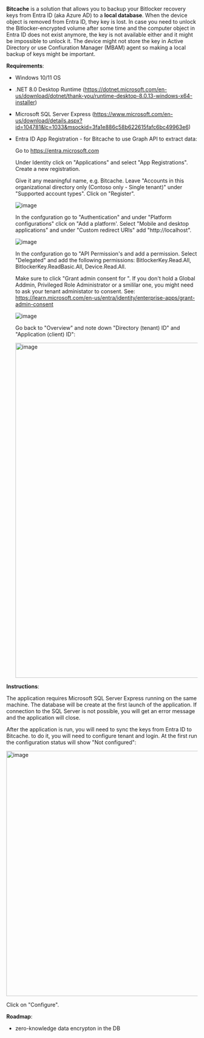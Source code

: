 **Bitcache** is a solution that allows you to backup your Bitlocker recovery keys from Entra ID (aka Azure AD) to a **local database**. When the device object is removed from Entra ID, they key is lost. In case you need to unlock the Bitlocker-encrypted volume after some time and the computer object in Entra ID does not exist anymore, the key is not available either and it might be impossible to unlock it. The device might not store the key in Active Directory or use Confiuration Manager (MBAM) agent so making a local backup of keys might be important.

**Requirements**:

* Windows 10/11 OS
  
* .NET 8.0 Desktop Runtime (https://dotnet.microsoft.com/en-us/download/dotnet/thank-you/runtime-desktop-8.0.13-windows-x64-installer)
  
* Microsoft SQL Server Express (https://www.microsoft.com/en-us/download/details.aspx?id=104781&lc=1033&msockid=3fa1e886c58b622615fafc6bc49963e6)
  
* Entra ID App Registration - for Bitcache to use Graph API to extract data:
  
  Go to https://entra.microsoft.com
  
  Under Identity click on "Applications" and select "App Registrations". Create a new registration.
  
  Give it any meaningful name, e.g. Bitcache. Leave "Accounts in this organizational directory only (Contoso only - Single tenant)" under "Supported account types". Click on "Register".
  
  ![image](https://github.com/user-attachments/assets/0db075c0-2856-4e48-ac66-b9882a00583d)
  
  In the confguration go to "Authentication" and under "Platform configurations" click on "Add a platform'. Select "Mobile and desktop applications" and under "Custom redirect URIs" add "http://localhost".

  ![image](https://github.com/user-attachments/assets/f5bfb319-0588-4e38-b4a8-3fa491fd8ae6)

  In the confguration go to "API Permission's and add a permission. Select "Delegated" and add the following permissions: BitlockerKey.Read.All, BitlockerKey.ReadBasic.All, Device.Read.All.

  Make sure to click "Grant admin consent for <your org name>". If you don't hold a Global Addmin, Privileged Role Administrator or a smililar one, you might need to ask your tenant administator to consent. See: https://learn.microsoft.com/en-us/entra/identity/enterprise-apps/grant-admin-consent

  ![image](https://github.com/user-attachments/assets/cac3c686-2268-4eee-b685-e18693ede561)

  Go back to "Overview" and note down "Directory (tenant) ID" and "Application (client) ID":

  <img width="881" alt="image" src="https://github.com/user-attachments/assets/b51f8496-8790-4420-bbc0-8037a6cbbbcd" />


**Instructions**:

The application requires Microsoft SQL Server Express running on the same machine. The database will be create at the first launch of the application. If connection to the SQL Server is not possible, you will get an error message and the application will close.

After the application is run, you will need to sync the keys from Entra ID to Bitcache. to do it, you will need to configure tenant and login. At the first run the configuration status will show "Not configured":

<img width="645" alt="image" src="https://github.com/user-attachments/assets/e25a4d3d-3505-4fba-a2ec-a98dfdd5d62e" />

Click on "Configure".

**Roadmap**:

* zero-knowledge data encrypton in the DB
